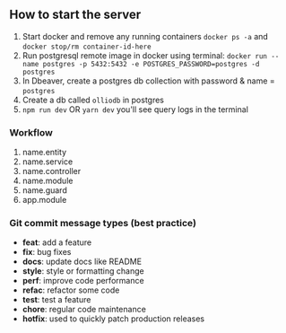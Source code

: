## How to start the server
1. Start docker and remove any running containers ``docker ps -a`` and ``docker stop/rm container-id-here``
2. Run postgresql remote image in docker using terminal: 
```docker run --name postgres -p 5432:5432 -e POSTGRES_PASSWORD=postgres -d postgres```
3. In Dbeaver, create a postgres db collection with password & name = ``postgres``
4. Create a db called ```olliodb``` in postgres 
5. ```npm run dev``` OR ```yarn dev``` you'll see query logs in the terminal


### Workflow
1. name.entity
2. name.service
3. name.controller
4. name.module
5. name.guard
6. app.module

### Git commit message types (best practice)
- **feat**: add a feature
- **fix**: bug fixes
- **docs**: update docs like README
- **style**: style or formatting change 
- **perf**: improve code performance
- **refac**: refactor some code
- **test**: test a feature
- **chore**: regular code maintenance
- **hotfix**: used to quickly patch production releases